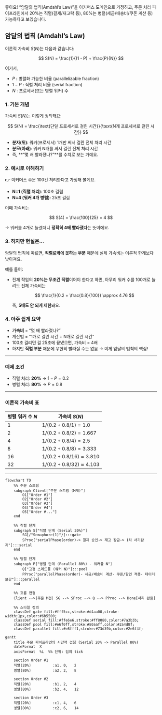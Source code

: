 좋아요! “암달의 법칙(Amdahl’s Law)”을 이커머스 도메인으로 가정하고, 주문 처리 파이프라인에서 20%는 직렬(결제/재고락 등), 80%는 병렬(세금/배송비/쿠폰 계산 등) 가능하다고 보겠습니다.

## 암달의 법칙 (Amdahl’s Law)

이론적 가속비 $S(N)$는 다음과 같습니다:

$$
S(N) = \frac{1}{(1 - P) + \frac{P}{N}}
$$

여기서,

* $P$ : 병렬화 가능한 비율 (parallelizable fraction)
* $1-P$ : 직렬 처리 비율 (serial fraction)
* $N$ : 프로세서(또는 병렬 워커) 수



### 1. 기본 개념

가속비 $S(N)$는 이렇게 정의돼요:

$$
S(N) = \frac{\text{단일 프로세서로 걸린 시간}}{\text{N개 프로세서로 걸린 시간}}
$$

* **분자(위)**: 워커(프로세서) 1개만 써서 걸린 전체 처리 시간
* **분모(아래)**: 워커 N개를 써서 걸린 전체 처리 시간
* 즉, \*\*“몇 배 빨라졌나?”\*\*를 수치로 보는 거예요.


### 2. 예시로 이해하기

👉 이커머스 주문 100건 처리한다고 가정해 볼게요.

* **N=1 (직렬 처리)**: 100초 걸림
* **N=4 (워커 4개 병렬)**: 25초 걸림

이때 가속비는

$$
S(4) = \frac{100}{25} = 4
$$

→ 워커를 4개로 늘렸더니 **정확히 4배 빨라졌다**는 뜻이에요.


### 3. 하지만 현실은…

암달의 법칙에 따르면, **직렬로밖에 못하는 부분** 때문에 실제 가속비는 이론적 한계보다 낮아져요.

예를 들어:

* 전체 작업의 **20%는 무조건 직렬**이어야 한다고 하면, 아무리 워커 수를 100개로 늘려도 전체 가속비는

  $$
  \frac{1}{0.2 + \frac{0.8}{100}} \approx 4.76
  $$

  즉, **5배도 안 되게 제한**돼요.


### 4. 아주 쉽게 요약

* **가속비** = “몇 배 빨라졌나?”
* 계산법 = “1개로 걸린 시간 ÷ N개로 걸린 시간”
* 100초 걸리던 걸 25초에 끝냈으면, 가속비 = 4배
* 하지만 **직렬 부분** 때문에 무한히 빨라질 수는 없음 → 이게 암달의 법칙의 핵심!

---






### 예제 조건

* 직렬 처리: **20%** → $1-P = 0.2$
* 병렬 처리: **80%** → $P = 0.8$

---

### 이론적 가속비 표

| 병렬 워커 수 $N$ | 가속비 $S(N)$                         |
| ----------- | ---------------------------------- |
| 1           | $1 / (0.2 + 0.8/1) = 1.0$          |
| 2           | $1 / (0.2 + 0.8/2) = 1.667$        |
| 4           | $1 / (0.2 + 0.8/4) = 2.5$          |
| 8           | $1 / (0.2 + 0.8/8) = 3.333$        |
| 16          | $1 / (0.2 + 0.8/16) \approx 3.810$ |
| 32          | $1 / (0.2 + 0.8/32) \approx 4.103$ |

---



```mermaid
flowchart TD
    %% 주문 스트림
    subgraph Client["주문 스트림 (M개)"]
        O1["Order #1"]
        O2["Order #2"]
        O3["Order #3"]
        O4["Order #4"]
        O5["Order #..."]
    end

    %% 직렬 단계
    subgraph S["직렬 단계 (Serial 20%)"]
        SG[/"Semaphore(1)"/]:::gate
        SProc["serialPhase(order)-> 결제 승인-> 재고 잠금-> 1차 사기탐지"]:::serial
    end

    %% 병렬 단계
    subgraph P["병렬 단계 (Parallel 80%) - 워커풀 N"]
        Q["고정 스레드풀 (워커 N)"]:::pool
        PProc["parallelPhase(order)- 세금/배송비 계산- 쿠폰/할인 적용- 데이터 보강"]:::parallel
    end

    %% 흐름 연결
    Client -->|주문 M건| SG --> SProc --> Q --> PProc --> Done[처리 완료]

    %% 스타일 정의
    classDef gate fill:#fff5cc,stroke:#d4aa00,stroke-width:1px,color:#6b5500;
    classDef serial fill:#ffe6e6,stroke:#ff8080,color:#7a3b3b;
    classDef pool fill:#e6f0ff,stroke:#80aaff,color:#2a4d8f;
    classDef parallel fill:#e8fff1,stroke:#73d39b,color:#2e6f4f;

```

```mermaid
gantt
    title 주문 파이프라인의 시간적 겹침 (Serial 20% -> Parallel 80%)
    dateFormat  X
    axisFormat  %L  %% 단위: 임의 tick

    section Order #1
    직렬(20%)          :a1, 0,   2
    병렬(80%)          :a2, 2,   8

    section Order #2
    직렬(20%)          :b1, 2,   4
    병렬(80%)          :b2, 4,   12

    section Order #3
    직렬(20%)          :c1, 4,   6
    병렬(80%)          :c2, 6,   14

```